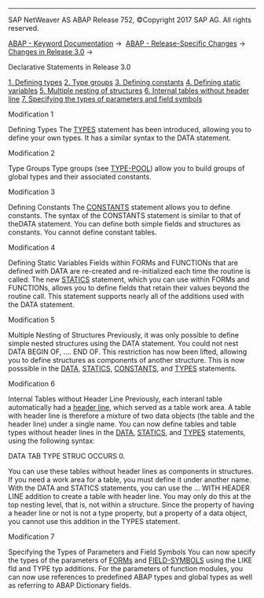   

* * *

SAP NetWeaver AS ABAP Release 752, ©Copyright 2017 SAP AG. All rights reserved.

[ABAP - Keyword Documentation](https://help.sap.com/doc/abapdocu_752_index_htm/7.52/en-US/abenabap.htm) →  [ABAP - Release-Specific Changes](https://help.sap.com/doc/abapdocu_752_index_htm/7.52/en-US/abennews.htm) →  [Changes in Release 3.0](https://help.sap.com/doc/abapdocu_752_index_htm/7.52/en-US/abennews-30.htm) → 

Declarative Statements in Release 3.0

[1\. Defining types](#!ABAP_MODIFICATION_1@1@)
[2\. Type groups](#!ABAP_MODIFICATION_2@2@)
[3\. Defining constants](#!ABAP_MODIFICATION_3@3@)
[4\. Defining static variables](#!ABAP_MODIFICATION_4@4@)
[5\. Multiple nesting of structures](#!ABAP_MODIFICATION_5@5@)
[6\. Internal tables without header line](#!ABAP_MODIFICATION_6@6@)
[7\. Specifying the types of parameters and field symbols](#!ABAP_MODIFICATION_7@7@)

Modification 1

Defining Types
The [TYPES](https://help.sap.com/doc/abapdocu_752_index_htm/7.52/en-US/abaptypes_simple.htm) statement has been introduced, allowing you to define your own types. It has a similar syntax to the DATA statement.

Modification 2

Type Groups
Type groups (see [TYPE-POOL](https://help.sap.com/doc/abapdocu_752_index_htm/7.52/en-US/abaptype-pool.htm)) allow you to build groups of global types and their associated constants.

Modification 3

Defining Constants
The [CONSTANTS](https://help.sap.com/doc/abapdocu_752_index_htm/7.52/en-US/abapconstants.htm) statement allows you to define constants. The syntax of the CONSTANTS statement is similar to that of theDATA statement. You can define both simple fields and structures as constants. You cannot define constant tables.

Modification 4

Defining Static Variables
Fields within FORMs and FUNCTIONs that are defined with DATA are re-created and re-initialized each time the routine is called. The new [STATICS](https://help.sap.com/doc/abapdocu_752_index_htm/7.52/en-US/abapstatics.htm) statement, which you can use within FORMs and FUNCTIONs, allows you to define fields that retain their values beyond the routine call. This statement supports nearly all of the additions used with the DATA statement.

Modification 5

Multiple Nesting of Structures
Previously, it was only possible to define simple nested structures using the DATA statement. You could not nest DATA BEGIN OF, .... END OF. This restriction has now been lifted, allowing you to define structures as components of another structure. This is now posssible in the [DATA](https://help.sap.com/doc/abapdocu_752_index_htm/7.52/en-US/abapdata_struc.htm), [STATICS](https://help.sap.com/doc/abapdocu_752_index_htm/7.52/en-US/abapstatics.htm), [CONSTANTS](https://help.sap.com/doc/abapdocu_752_index_htm/7.52/en-US/abapconstants.htm), and [TYPES](https://help.sap.com/doc/abapdocu_752_index_htm/7.52/en-US/abaptypes_struc.htm) statements.

Modification 6

Internal Tables without Header Line
Previously, each interanl table automatically had a [header line](https://help.sap.com/doc/abapdocu_752_index_htm/7.52/en-US/abenheader_line_glosry.htm "Glossary Entry"), which served as a table work area. A table with header line is therefore a mixture of two data objects (the table and the header line) under a single name. You can now define tables and table types without header lines in the [DATA](https://help.sap.com/doc/abapdocu_752_index_htm/7.52/en-US/abapdata_itab.htm), [STATICS](https://help.sap.com/doc/abapdocu_752_index_htm/7.52/en-US/abapstatics.htm), and [TYPES](https://help.sap.com/doc/abapdocu_752_index_htm/7.52/en-US/abaptypes_itab.htm) statements, using the following syntax:

DATA TAB TYPE STRUC OCCURS 0.

You can use these tables without header lines as components in structures. If you need a work area for a table, you must define it under another name.
With the DATA and STATICS statements, you can use the ... WITH HEADER LINE addition to create a table with header line. You may only do this at the top nesting level, that is, not within a structure. Since the property of having a header line or not is not a type property, but a property of a data object, you cannot use this addition in the TYPES statement.

Modification 7

Specifying the Types of Parameters and Field Symbols
You can now specify the types of the parameters of [FORMs](https://help.sap.com/doc/abapdocu_752_index_htm/7.52/en-US/abapform.htm) and [FIELD-SYMBOLS](https://help.sap.com/doc/abapdocu_752_index_htm/7.52/en-US/abapfield-symbols.htm) using the LIKE fld and TYPE typ additions. For the parameters of function modules, you can now use references to predefined ABAP types and global types as well as referring to ABAP Dictionary fields.
